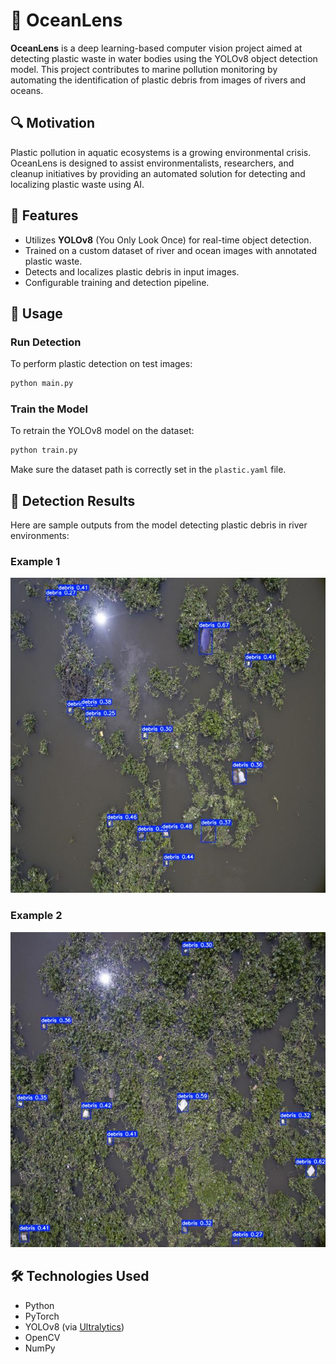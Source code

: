 # 🌊 OceanLens

**OceanLens** is a deep learning-based computer vision project aimed at detecting plastic waste in water bodies using the YOLOv8 object detection model. This project contributes to marine pollution monitoring by automating the identification of plastic debris from images of rivers and oceans.

## 🔍 Motivation

Plastic pollution in aquatic ecosystems is a growing environmental crisis. OceanLens is designed to assist environmentalists, researchers, and cleanup initiatives by providing an automated solution for detecting and localizing plastic waste using AI.

## 🧠 Features

- Utilizes **YOLOv8** (You Only Look Once) for real-time object detection.
- Trained on a custom dataset of river and ocean images with annotated plastic waste.
- Detects and localizes plastic debris in input images.
- Configurable training and detection pipeline.

## 🚀 Usage

### Run Detection

To perform plastic detection on test images:

```bash
python main.py
```

### Train the Model

To retrain the YOLOv8 model on the dataset:

```bash
python train.py
```

Make sure the dataset path is correctly set in the `plastic.yaml` file.

## 📸 Detection Results

Here are sample outputs from the model detecting plastic debris in river environments:

### Example 1

![Detection Example 1](https://github.com/nikhila086/OceanLens/blob/main/output2/DJI_0268_jpg.rf.71fb550c648c3b25a312aae03ba991f7.jpg)

### Example 2

![Detection Example 2](https://github.com/nikhila086/OceanLens/blob/main/output2/DJI_0255_jpg.rf.058b5f3c9021b6bcc566b0a5e06a0a13.jpg)

## 🛠 Technologies Used

- Python  
- PyTorch  
- YOLOv8 (via [Ultralytics](https://github.com/ultralytics/ultralytics))  
- OpenCV  
- NumPy
